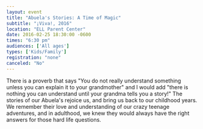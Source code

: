 ```yaml
---
layout: event
title: "Abuela's Stories: A Time of Magic"
subtitle: "¡Viva!, 2016"
location: "ELL Parent Center"
date: 2016-02-25 18:30:00 -0600
times: "6:30 pm"
audiences: ['All ages']
types: ['Kids/Family']
registration: "none"
canceled: "No"
---
```

There is a proverb that says "You do not really understand something unless you can explain it to your grandmother" and I would add "there is nothing you can understand until your grandma tells you a story!" The stories of our Abuela's rejoice us, and bring us back to our childhood years. We remember their love and understanding of our crazy teenage adventures, and in adulthood, we knew they would always have the right answers for those hard life questions.
